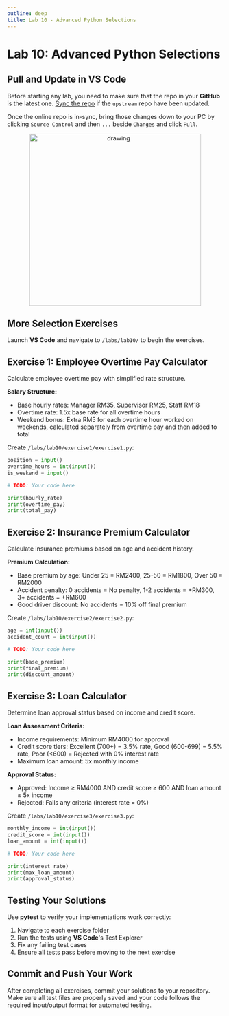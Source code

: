 ```yaml
---
outline: deep
title: Lab 10 - Advanced Python Selections
---
```


# Lab 10: Advanced Python Selections

## Pull and Update in VS Code

Before starting any lab, you need to make sure that the repo in your **GitHub** is the latest one. [Sync the repo](./lab-01.md#syncing-fork) if the `upstream` repo have been updated.

Once the online repo is in-sync, bring those changes down to your PC by clicking `Source Control` and then `...` beside `Changes` and click `Pull`.

<p align="center">
    <img src="/public/labs/lab-02/lab-2-1.png" alt="drawing" width="400"/>
</p>

## More Selection Exercises


Launch **VS Code** and navigate to `/labs/lab10/` to begin the exercises.

## Exercise 1: Employee Overtime Pay Calculator <Badge type="warning" text="Task" />

Calculate employee overtime pay with simplified rate structure.

**Salary Structure:**
- Base hourly rates: Manager RM35, Supervisor RM25, Staff RM18
- Overtime rate: 1.5x base rate for all overtime hours
- Weekend bonus: Extra RM5 for each overtime hour worked on weekends, calculated separately from overtime pay and then added to total

Create `/labs/lab10/exercise1/exercise1.py`:

```python
position = input()
overtime_hours = int(input())
is_weekend = input()

# TODO: Your code here

print(hourly_rate)
print(overtime_pay)
print(total_pay)
```

## Exercise 2: Insurance Premium Calculator <Badge type="warning" text="Task" />

Calculate insurance premiums based on age and accident history.

**Premium Calculation:**
- Base premium by age: Under 25 = RM2400, 25-50 = RM1800, Over 50 = RM2000
- Accident penalty: 0 accidents = No penalty, 1-2 accidents = +RM300, 3+ accidents = +RM600
- Good driver discount: No accidents = 10% off final premium

Create `/labs/lab10/exercise2/exercise2.py`:

```python
age = int(input())
accident_count = int(input())

# TODO: Your code here

print(base_premium)
print(final_premium)
print(discount_amount)
```

## Exercise 3: Loan Calculator <Badge type="warning" text="Task" />

Determine loan approval status based on income and credit score.

**Loan Assessment Criteria:**
- Income requirements: Minimum RM4000 for approval
- Credit score tiers: Excellent (700+) = 3.5% rate, Good (600-699) = 5.5% rate, Poor (<600) = Rejected with 0% interest rate
- Maximum loan amount: 5x monthly income

**Approval Status:**
- Approved: Income ≥ RM4000 AND credit score ≥ 600 AND loan amount ≤ 5x income
- Rejected: Fails any criteria (interest rate = 0%)

Create `/labs/lab10/exercise3/exercise3.py`:

```python
monthly_income = int(input())
credit_score = int(input())
loan_amount = int(input())

# TODO: Your code here

print(interest_rate)
print(max_loan_amount)
print(approval_status)
```

## Testing Your Solutions

Use **pytest** to verify your implementations work correctly:

1. Navigate to each exercise folder
2. Run the tests using **VS Code**'s Test Explorer
3. Fix any failing test cases
4. Ensure all tests pass before moving to the next exercise

## Commit and Push Your Work

After completing all exercises, commit your solutions to your repository. Make sure all test files are properly saved and your code follows the required input/output format for automated testing.